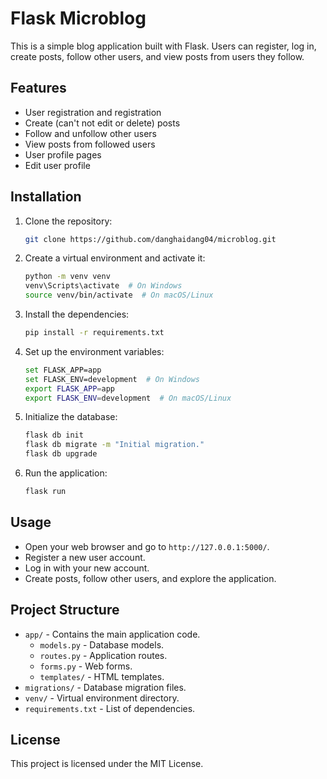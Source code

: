 # Flask Microblog

This is a simple blog application built with Flask. Users can register, log in, create posts, follow other users, and view posts from users they follow.

## Features

- User registration and registration
- Create (can't not edit  or delete) posts
- Follow and unfollow other users
- View posts from followed users
- User profile pages
- Edit user profile

## Installation

1. Clone the repository:
    ```sh
    git clone https://github.com/danghaidang04/microblog.git
    ```

2. Create a virtual environment and activate it:
    ```sh
    python -m venv venv
    venv\Scripts\activate  # On Windows
    source venv/bin/activate  # On macOS/Linux
    ```

3. Install the dependencies:
    ```sh
    pip install -r requirements.txt
    ```

4. Set up the environment variables:
    ```sh
    set FLASK_APP=app
    set FLASK_ENV=development  # On Windows
    export FLASK_APP=app
    export FLASK_ENV=development  # On macOS/Linux
    ```

5. Initialize the database:
    ```sh
    flask db init
    flask db migrate -m "Initial migration."
    flask db upgrade
    ```

6. Run the application:
    ```sh
    flask run
    ```

## Usage

- Open your web browser and go to `http://127.0.0.1:5000/`.
- Register a new user account.
- Log in with your new account.
- Create posts, follow other users, and explore the application.

## Project Structure

- `app/` - Contains the main application code.
  - `models.py` - Database models.
  - `routes.py` - Application routes.
  - `forms.py` - Web forms.
  - `templates/` - HTML templates.
- `migrations/` - Database migration files.
- `venv/` - Virtual environment directory.
- `requirements.txt` - List of dependencies.


## License

This project is licensed under the MIT License.